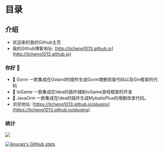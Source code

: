 # 目录

## 介绍
- 欢迎来的我的Github主页
- 我的Github博客地址: [http://licheng1013.github.io](http://licheng1013.github.io)

### 你好 👋
- 🔭 Gorm 一款集成在Goland的插件生成Gorm增删改查代码以及Gin框架的代码 
- 🔭 IoGame 一款集成在Idea的插件辅助IoGame游戏框架的开发 
- 🔭 JavaOrm 一款集成在Idea的插件生成MybatisPlus的增删改查代码。
- 浏览地址: [https://licheng1013.github.io/plugins](https://licheng1013.github.io/plugins)

### 统计
![](https://github-readme-stats.vercel.app/api/top-langs/?username=licheng1013&theme=dark&layout=compact&hide=html,c%23,javascript,vue,typescript,less)

[![Anurag's GitHub stats](https://github-readme-stats.vercel.app/api?username=licheng1013&show_icons=true&theme=radical)](https://github.com/anuraghazra/github-readme-stats)


